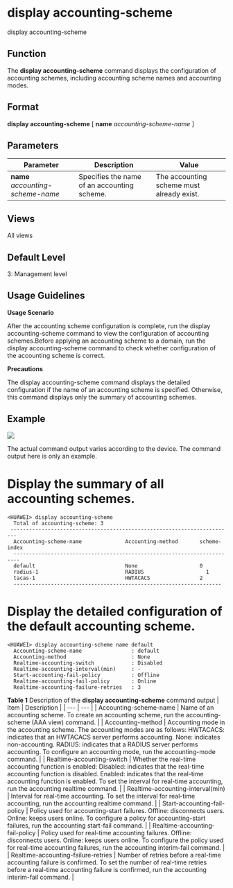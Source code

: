 display accounting-scheme
=========================

display accounting-scheme

Function
--------



The **display accounting-scheme** command displays the configuration of accounting schemes, including accounting scheme names and accounting modes.




Format
------

**display accounting-scheme** [ **name** *accounting-scheme-name* ]


Parameters
----------

| Parameter | Description | Value |
| --- | --- | --- |
| **name** *accounting-scheme-name* | Specifies the name of an accounting scheme. | The accounting scheme must already exist. |



Views
-----

All views


Default Level
-------------

3: Management level


Usage Guidelines
----------------

**Usage Scenario**

After the accounting scheme configuration is complete, run the display accounting-scheme command to view the configuration of accounting schemes.Before applying an accounting scheme to a domain, run the display accounting-scheme command to check whether configuration of the accounting scheme is correct.

**Precautions**

The display accounting-scheme command displays the detailed configuration if the name of an accounting scheme is specified. Otherwise, this command displays only the summary of accounting schemes.


Example
-------

![](../public_sys-resources/note_3.0-en-us.png) 

The actual command output varies according to the device. The command output here is only an example.


# Display the summary of all accounting schemes.
```
<HUAWEI> display accounting-scheme
  Total of accounting-scheme: 3                                                 
 ------------------------------------------------------------------------                                                          
  Accounting-scheme-name              Accounting-method       scheme-index                                                          
  ------------------------------------------------------------------------ 
  default                             None                    0                                                                     
  radius-1                            RADIUS                    1
  tacas-1                             HWTACACS                2
  -------------------------------------------------------------------

```

# Display the detailed configuration of the default accounting scheme.
```
<HUAWEI> display accounting-scheme name default
  Accounting-scheme-name                : default
  Accounting-method                     : None
  Realtime-accounting-switch            : Disabled
  Realtime-accounting-interval(min)     : -
  Start-accounting-fail-policy          : Offline
  Realtime-accounting-fail-policy       : Online
  Realtime-accounting-failure-retries   : 3

```

**Table 1** Description of the **display accounting-scheme** command output
| Item | Description |
| --- | --- |
| Accounting-scheme-name | Name of an accounting scheme. To create an accounting scheme, run the accounting-scheme (AAA view) command. |
| Accounting-method | Accounting mode in the accounting scheme. The accounting modes are as follows:  HWTACACS: indicates that an HWTACACS server performs accounting.  None: indicates non-accounting.  RADIUS: indicates that a RADIUS server performs accounting.  To configure an accounting mode, run the accounting-mode command. |
| Realtime-accounting-switch | Whether the real-time accounting function is enabled:  Disabled: indicates that the real-time accounting function is disabled.  Enabled: indicates that the real-time accounting function is enabled.  To set the interval for real-time accounting, run the accounting realtime command. |
| Realtime-accounting-interval(min) | Interval for real-time accounting. To set the interval for real-time accounting, run the accounting realtime command. |
| Start-accounting-fail-policy | Policy used for accounting-start failures.  Offline: disconnects users.  Online: keeps users online.  To configure a policy for accounting-start failures, run the accounting start-fail command. |
| Realtime-accounting-fail-policy | Policy used for real-time accounting failures.  Offline: disconnects users.  Online: keeps users online.  To configure the policy used for real-time accounting failures, run the accounting interim-fail command. |
| Realtime-accounting-failure-retries | Number of retries before a real-time accounting failure is confirmed.  To set the number of real-time retries before a real-time accounting failure is confirmed, run the accounting interim-fail command. |